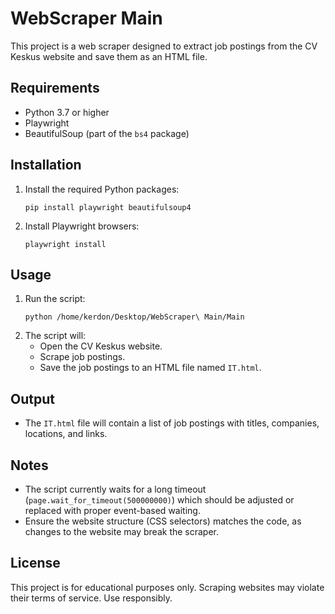 WebScraper Main
===============

This project is a web scraper designed to extract job postings from the CV Keskus website and save them as an HTML file.

Requirements
------------
- Python 3.7 or higher
- Playwright
- BeautifulSoup (part of the `bs4` package)

Installation
------------
1. Install the required Python packages:
    ```
    pip install playwright beautifulsoup4
    ```
2. Install Playwright browsers:
    ```
    playwright install
    ```

Usage
-----
1. Run the script:
    ```
    python /home/kerdon/Desktop/WebScraper\ Main/Main
    ```
2. The script will:
    - Open the CV Keskus website.
    - Scrape job postings.
    - Save the job postings to an HTML file named `IT.html`.

Output
------
- The `IT.html` file will contain a list of job postings with titles, companies, locations, and links.

Notes
-----
- The script currently waits for a long timeout (`page.wait_for_timeout(500000000)`) which should be adjusted or replaced with proper event-based waiting.
- Ensure the website structure (CSS selectors) matches the code, as changes to the website may break the scraper.

License
-------
This project is for educational purposes only. Scraping websites may violate their terms of service. Use responsibly.

